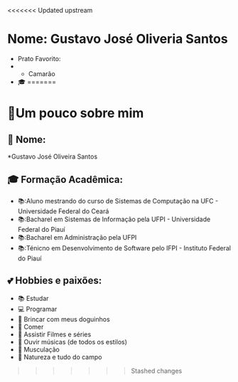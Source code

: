 <<<<<<< Updated upstream
# Nome: Gustavo José Oliveria Santos
- Prato Favorito:
- - Camarão
- :mortar_board:
=======
# 📝Um pouco sobre mim

## 👨 Nome:
*Gustavo José Oliveira Santos

## 🎓 Formação Acadêmica:
* 📚:Aluno mestrando do curso de Sistemas de Computação na UFC - Universidade Federal do Ceará
* 📚:Bacharel em Sistemas de Informação pela UFPI - Universidade Federal do Piauí
* 📚:Bacharel em Administração pela  UFPI
* 📚:Ténicno em Desenvolvimento de Software pelo IFPI - Instituto Federal do Piauí

## 💕 Hobbies e paixões:
* 📚 Estudar
* 💻 Programar
* 🐶 Brincar com meus doguinhos
* 🍖 Comer
* 🎥 Assistir Filmes e séries
* 🎵 Ouvir músicas (de todos os estilos)
* 💪 Musculação
* 🌳 Natureza e tudo do campo
>>>>>>> Stashed changes
